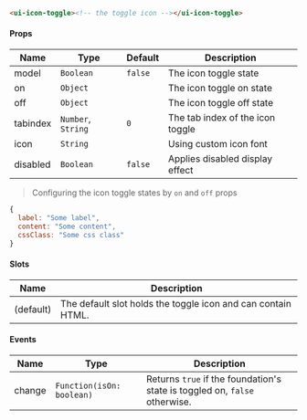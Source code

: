 ```html
<ui-icon-toggle><!-- the toggle icon --></ui-icon-toggle>
```

#### Props

| Name     | Type               | Default | Description                      |
| -------- | ------------------ | ------- | -------------------------------- |
| model    | `Boolean`          | `false` | The icon toggle state            |
| on       | `Object`           |         | The icon toggle on state         |
| off      | `Object`           |         | The icon toggle off state        |
| tabindex | `Number`, `String` | `0`     | The tab index of the icon toggle |
| icon     | `String`           |         | Using custom icon font           |
| disabled | `Boolean`          | `false` | Applies disabled display effect  |

> Configuring the icon toggle states by `on` and `off` props

```js
{
  label: "Some label",
  content: "Some content",
  cssClass: "Some css class"
}
```

#### Slots

| Name      | Description                                                  |
| --------- | ------------------------------------------------------------ |
| (default) | The default slot holds the toggle icon and can contain HTML. |

#### Events

| Name   | Type                      | Description                                                                |
| ------ | ------------------------- | -------------------------------------------------------------------------- |
| change | `Function(isOn: boolean)` | Returns `true` if the foundation's state is toggled on, `false` otherwise. |
